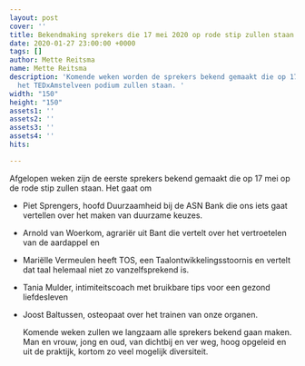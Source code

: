 ```yaml
---
layout: post
cover: ''
title: Bekendmaking sprekers die 17 mei 2020 op rode stip zullen staan.
date: 2020-01-27 23:00:00 +0000
tags: []
author: Mette Reitsma
name: Mette Reitsma
description: 'Komende weken worden de sprekers bekend gemaakt die op 17 mei 2020 op
  het TEDxAmstelveen podium zullen staan. '
width: "150"
height: "150"
assets1: ''
assets2: ''
assets3: ''
assets4: ''
hits: 

---
```

Afgelopen weken zijn de eerste sprekers bekend gemaakt die op 17 mei op de rode stip zullen staan. Het gaat om 

* Piet Sprengers, hoofd Duurzaamheid bij de ASN Bank die ons iets gaat vertellen over het maken van duurzame keuzes. 
* Arnold van Woerkom, agrariër uit Bant die vertelt over het vertroetelen van de aardappel en 
* Mariëlle Vermeulen heeft TOS, een Taalontwikkelingsstoornis en vertelt dat taal helemaal niet zo vanzelfsprekend is. 
* Tania Mulder, intimiteitscoach met bruikbare tips voor een gezond liefdesleven
* Joost Baltussen, osteopaat over het trainen van onze organen. 

  Komende weken zullen we langzaam alle sprekers bekend gaan maken. Man en vrouw, jong en oud, van dichtbij en ver weg, hoog opgeleid en uit de praktijk, kortom zo veel mogelijk diversiteit.